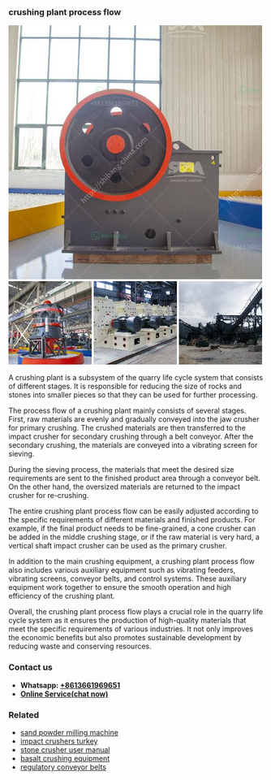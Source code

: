 <h3>crushing plant process flow</h3><img src='1708499449.jpg' alt=''><p>A crushing plant is a subsystem of the quarry life cycle system that consists of different stages. It is responsible for reducing the size of rocks and stones into smaller pieces so that they can be used for further processing.</p><p>The process flow of a crushing plant mainly consists of several stages. First, raw materials are evenly and gradually conveyed into the jaw crusher for primary crushing. The crushed materials are then transferred to the impact crusher for secondary crushing through a belt conveyor. After the secondary crushing, the materials are conveyed into a vibrating screen for sieving.</p><p>During the sieving process, the materials that meet the desired size requirements are sent to the finished product area through a conveyor belt. On the other hand, the oversized materials are returned to the impact crusher for re-crushing.</p><p>The entire crushing plant process flow can be easily adjusted according to the specific requirements of different materials and finished products. For example, if the final product needs to be fine-grained, a cone crusher can be added in the middle crushing stage, or if the raw material is very hard, a vertical shaft impact crusher can be used as the primary crusher.</p><p>In addition to the main crushing equipment, a crushing plant process flow also includes various auxiliary equipment such as vibrating feeders, vibrating screens, conveyor belts, and control systems. These auxiliary equipment work together to ensure the smooth operation and high efficiency of the crushing plant.</p><p>Overall, the crushing plant process flow plays a crucial role in the quarry life cycle system as it ensures the production of high-quality materials that meet the specific requirements of various industries. It not only improves the economic benefits but also promotes sustainable development by reducing waste and conserving resources.</p><h3>Contact us</h3><ul><li><strong>Whatsapp:&nbsp;<a href="https://wa.me/8613661969651">+8613661969651</a></strong></li><li><a href="https://swt.shibang-china.com/?git&amp;zhl&amp;crushing plant process flow"><strong>Online Service(chat now)</strong></a></li></ul><h3>Related</h3><ul><li><a href='sand powder milling machine.md'>sand powder milling machine</a></li><li><a href='impact crushers turkey.md'>impact crushers turkey</a></li><li><a href='stone crusher user manual.md'>stone crusher user manual</a></li><li><a href='basalt crushing equipment.md'>basalt crushing equipment</a></li><li><a href='regulatory conveyor belts.md'>regulatory conveyor belts</a></li></ul>